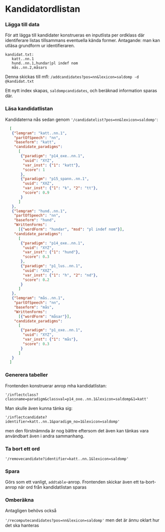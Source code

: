 Kandidatordlistan
=================
### Lägga till data
För att lägga till kandidater konstrueras en inputlista per ordklass
där identiferare listas tillsammans eventuella kända former.
Antagande: man kan utläsa grundform ur identifieraren.

```
kandidat.txt:
   katt..nn.1
   hund..nn.1,hundar|pl indef nom
   mås..nn.2,måsars
```

Denna skickas till mfl:
`/addcandidates?pos=nn&lexicon=saldomp -d @kandidat.txt`

Ett nytt index skapas, `saldompcandidates`, och beräknad information sparas där.

### Läsa kandidatlistan
Kandidaterna nås sedan genom `'/candidatelist?pos=nn&lexicon=saldomp'`:
```json
  [
   {"lemgram": "katt..nn.1",
    "partOfSpeech": "nn",
    "baseform": "katt",
    "candidate_paradigms":
      [
       {"paradigm": "p14_oxe..nn.1",
        "uuid": "XYZ",
        "var_inst": {"1": "katt"},
        "score": 1
       },
       {"paradigm": "p15_spann..nn.1",
        "uuid": "XXZ",
        "var_inst": {"1": "k", "2": "tt"},
        "score": 0.9
       }
      ]
   },
   {"lemgram": "hund..nn.1",
    "partOfSpeech": "nn",
    "baseform": "hund",
    "WrittenForms":
      [{"wordForm": "hundar", "msd": "pl indef nom"}],
    "candidate_paradigms":
      [
       {"paradigm": "p14_oxe..nn.1",
        "uuid": "XYZ",
        "var_inst": {"1": "hund"},
        "score": 0.3
       },
       {"paradigm": "p1_lus..nn.1",
        "uuid": "XXZ",
        "var_inst": {"1": "h", "2": "nd"},
        "score": 0.2
       }
      ]
   },
   {"lemgram": "mås..nn.1",
    "partOfSpeech": "nn",
    "baseform": "mås",
    "WrittenForms":
      [{"wordForm": "måsar"}],
    "candidate_paradigms":
      [
       {"paradigm": "p1_oxe..nn.1",
        "uuid": "XYZ",
        "var_inst": {"1": "mås"},
        "score": 0.3
       }
      ]
   }
  ]
```


###  Generera tabeller
Frontenden konstruerar anrop mha kandidatlistan:

`'/inflectclass?classname=paradigm&classval=p14_oxe..nn.1&lexicon=saldomp&1=katt'`

Man skulle även kunna tänka sig:

`'/inflectcandidate?identifier=katt..nn.1&paradigm_no=1&lexicon=saldomp'`

men den förstnämnda är nog bättre eftersom det även kan tänkas vara användbart även i andra sammanhang.


### Ta bort ett ord

`'/removecandidate?identifier=katt..nn.1&lexicon=saldomp'`

### Spara
Görs som ett vanligt, `addtable`-anrop. Frontenden skickar även ett ta-bort-anrop när ord från kandidatlistan sparas


### Omberäkna
Antagligen behövs också

`'/recomputecandidates?pos=nn&lexicon=saldomp'`
  men det är ännu oklart hur det ska hanteras
